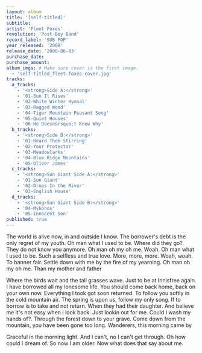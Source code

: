 ```yaml
---
layout: album
title: '[self-titled]'
subtitle: 
artist: 'Fleet Foxes'
revolution: 'Post-Boy Band'
record_label: 'SUB POP'
year_released: '2008'
release_date: '2008-06-03'
purchase_date: 
purchase_amount: 
album_imgs: # Make sure cover is the first image. 
  - 'self-titled_fleet-foxes-cover.jpg'
tracks:
  a_tracks:
    - '<strong>Side A:</strong>'
    - '01-Sun It Rises'
    - '02-White Winter Hymnal'
    - '03-Ragged Wood'
    - '04-Tiger Mountain Peasant Song'
    - '05-Quiet Houses'
    - '06-He Doesn&rsquo;t Know Why'
  b_tracks:
    - '<strong>Side B:</strong>'
    - '01-Heard Them Stirring'
    - '02-Your Protector'
    - '03-Meadowlarks'
    - '04-Blue Ridge Mountains'
    - '05-Oliver James'
  c_tracks:
    - '<strong>Sun Giant Side A:</strong>'
    - '01-Sun Giant'
    - '02-Drops In the River'
    - '03-English House'
  d_tracks:
    - '<strong>Sun Giant Side B:</strong>' 
    - '04-Mykonos'
    - '05-Innocent Son'
published: true
---
```


The world is alive now, in and outside I know. The borrower's debt is the only regret of my youth. Oh man what I used to be. Where did they go?. They do not know you anymore. Oh man oh my oh me. Woah. Oh man what I used to be. Such a selfless and true love. More, more, more. Woah, woah. To banner fair. Settle down with me by the fire of my yearning. Oh man oh my oh me. Than my mother and father

Where the birds wait and the tall grasses wave. Just to be at Innisfree again. I have borrowed all my lonesome life. You should come back home, back on your own now. Everything I took got soon returned. To follow you softly in the cold mountain air. The spring is upon us, follow my only song. If to borrow is to take and not return. When they had their daughter. And believe me it's not easy when I look back. Just lookin out for me. Could I wash my hands of?. Through the forest down to your grave. Come down from the mountain, you have been gone too long. Wanderers, this morning came by

Graceful in the morning light. And I can't, no I can't get through. Oh how could I dream of. So now I am older. Now what does that say about me.